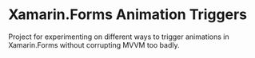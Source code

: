 # Xamarin.Forms Animation Triggers
Project for experimenting on different ways to trigger animations in Xamarin.Forms without corrupting MVVM too badly.
